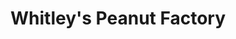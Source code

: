 ---
title: "Whitley's Peanut Factory"
url: /gloucester-point/whitleys-peanut-factory/
shop: gift
---